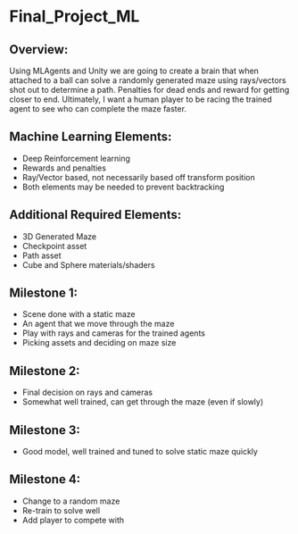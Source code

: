 # Final_Project_ML
## Overview:
Using MLAgents and Unity we are going to create a brain that when attached to a ball can solve a randomly generated maze using rays/vectors shot out to determine a path. Penalties for dead ends and reward for getting closer to end. Ultimately, I want a human player to be racing the trained agent to see who can complete the maze faster.

## Machine Learning Elements:
-	Deep Reinforcement learning
-	Rewards and penalties
-	Ray/Vector based, not necessarily based off transform position
- Both elements may be needed to prevent backtracking
## Additional Required Elements:
-	3D Generated Maze
-	Checkpoint asset
-	Path asset
-	Cube and Sphere materials/shaders

## Milestone 1:
-	Scene done with a static maze
-	An agent that we move through the maze 
-	Play with rays and cameras for the trained agents
-	Picking assets and deciding on maze size

## Milestone 2:
-	Final decision on rays and cameras
-	Somewhat well trained, can get through the maze (even if slowly)

## Milestone 3:
-	Good model, well trained and tuned to solve static maze quickly

## Milestone 4:
-	Change to a random maze
-	Re-train to solve well
-	Add player to compete with
